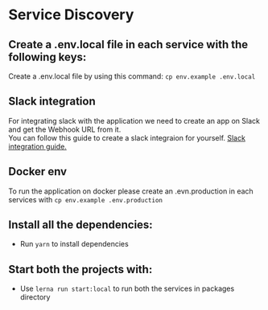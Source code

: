 # Service Discovery

## Create a .env.local file in each service with the following keys:
Create a .env.local file by using this command: `cp env.example .env.local`

## Slack integration
For integrating slack with the application we need to create an app on Slack and get the Webhook URL from it. <br />
You can follow this guide to create a slack integraion for yourself. [Slack integration guide.](https://www.wednesday.is/writing-tutorials/part-1-a-proactive-approach-to-handling-application-errors#toc-6)

## Docker env
To run the application on docker please create an .evn.production in each services with `cp env.example .env.production`

## Install all the dependencies:
- Run `yarn` to install dependencies

## Start both the projects with:
- Use `lerna run start:local` to run both the services in packages directory

